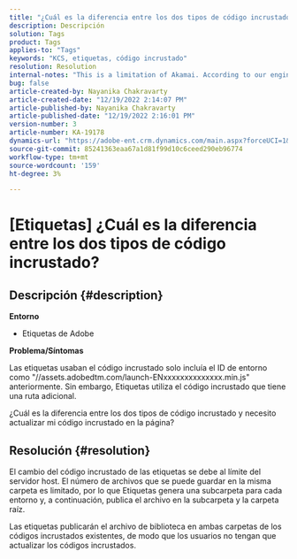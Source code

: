 ```yaml
---
title: "¿Cuál es la diferencia entre los dos tipos de código incrustado?"
description: Descripción
solution: Tags
product: Tags
applies-to: "Tags"
keywords: "KCS, etiquetas, código incrustado"
resolution: Resolution
internal-notes: "This is a limitation of Akamai. According to our engineer."
bug: false
article-created-by: Nayanika Chakravarty
article-created-date: "12/19/2022 2:14:07 PM"
article-published-by: Nayanika Chakravarty
article-published-date: "12/19/2022 2:16:01 PM"
version-number: 3
article-number: KA-19178
dynamics-url: "https://adobe-ent.crm.dynamics.com/main.aspx?forceUCI=1&pagetype=entityrecord&etn=knowledgearticle&id=208daf63-a77f-ed11-81ac-6045bd006079"
source-git-commit: 85241363eaa67a1d81f99d10c6ceed290eb96774
workflow-type: tm+mt
source-wordcount: '159'
ht-degree: 3%

---
```


# [Etiquetas] ¿Cuál es la diferencia entre los dos tipos de código incrustado?

## Descripción {#description}


<b>Entorno</b>

- Etiquetas de Adobe

<b>Problema/Síntomas</b>

Las etiquetas usaban el código incrustado solo incluía el ID de entorno como &quot;//assets.adobedtm.com/launch-ENxxxxxxxxxxxxxx.min.js&quot; anteriormente. Sin embargo, Etiquetas utiliza el código incrustado que tiene una ruta adicional.

¿Cuál es la diferencia entre los dos tipos de código incrustado y necesito actualizar mi código incrustado en la página?


## Resolución {#resolution}


El cambio del código incrustado de las etiquetas se debe al límite del servidor host. El número de archivos que se puede guardar en la misma carpeta es limitado, por lo que Etiquetas genera una subcarpeta para cada entorno y, a continuación, publica el archivo en la subcarpeta y la carpeta raíz.

Las etiquetas publicarán el archivo de biblioteca en ambas carpetas de los códigos incrustados existentes, de modo que los usuarios no tengan que actualizar los códigos incrustados.


